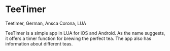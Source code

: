 # TeeTimer
Teetimer, German, Ansca Corona, LUA

TeeTimer is a simple app in LUA for iOS and Android. As the name suggests, it offers a timer function for brewing the perfect tea. The app also has information about different teas. 
